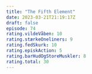 ```yaml
---
title: "The Fifth Element"
date: 2023-03-21T21:19:17Z
draft: false
episode: 74
rating.vildeVåben: 10
rating.stærkeOneliners: 9
rating.fedSkurk: 10
rating.episkAction: 5
rating.barHudOgStoreMuskler: 8
rating.total: 30
---
```


